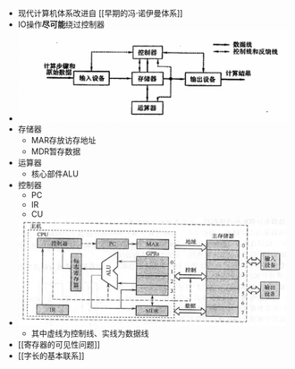 - 现代计算机体系改进自 [[早期的冯·诺伊曼体系]]
- IO操作**尽可能**绕过控制器
- ![image.png](../assets/image_1628921125379_0.png)
- 存储器
	- MAR存放访存地址
	- MDR暂存数据
- 运算器
	- 核心部件ALU
- 控制器
	- PC
	- IR
	- CU
- ![image.png](../assets/image_1628921323778_0.png)
	- 其中虚线为控制线、实线为数据线
- [[寄存器的可见性问题]]
- [[字长的基本联系]]